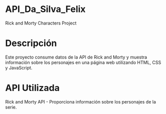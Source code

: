 # API_Da_Silva_Felix
 Rick and Morty Characters Project
# Descripción
Este proyecto consume datos de la API de Rick and Morty y muestra información sobre los personajes en una página web utilizando HTML, CSS y JavaScript.

# API Utilizada
Rick and Morty API - Proporciona información sobre los personajes de la serie.